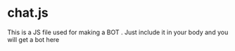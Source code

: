 # chat.js
This is a JS file used for making a BOT . Just include it in your body and you will get a bot here 
